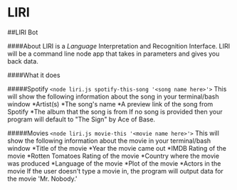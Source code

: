 # LIRI
##LIRI Bot

####About
LIRI is a *Language* Interpretation and Recognition Interface. LIRI will be a command line node app that takes in parameters and gives you back data.

####What it does

#####Spotify
`<node liri.js spotify-this-song '<song name here>'>`
This will show the following information about the song in your terminal/bash window
*Artist(s)
*The song's name
*A preview link of the song from Spotify
*The album that the song is from
If no song is provided then your program will default to "The Sign" by Ace of Base.

#####Movies
`<node liri.js movie-this '<movie name here>'>`
This will show the following information about the movie in your terminal/bash window
*Title of the movie
*Year the movie came out
*IMDB Rating of the movie
*Rotten Tomatoes Rating of the movie
*Country where the movie was produced
*Language of the movie
*Plot of the movie
*Actors in the movie
If the user doesn't type a movie in, the program will output data for the movie 'Mr. Nobody.'